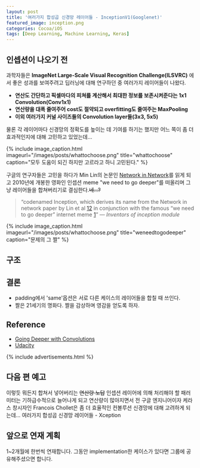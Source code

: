 ```yaml
---
layout: post
title: '여러가지 합성곱 신경망 레이어들 - InceptionV1(Googlenet)'
featured_image: inception.png
categories: Cocoa/iOS
tags: [Deep Learning, Machine Learning, Keras]
---
```



## 인셉션이 나오기 전
과학자들은 **ImageNet Large-Scale Visual Recognition Challenge(ILSVRC)** 에서 좋은 성과를 보여주려고 딥러닝에 대해 연구하던 중 여러가지 레이어들이 나왔다.

- **연산도 간단하고 픽셀마다의 피쳐를 계산해서 최대한 정보를 보존시켜준다는 1x1 Convolution(Conv1x1)**
- **연산량을 대폭 줄여주어 cost도 절약되고 overfitting도 줄여주는 MaxPooling**
- **이외 여러가지 커널 사이즈들의 Convolution layer들(3x3, 5x5)**


물론 각 레이어마다 신경망의 정확도를 높이는 데 기여를 하기는 했지만 어느 쪽이 좀 더 효과적인지에 대해 고민하고 있었는데...

{% include image_caption.html imageurl="/images/posts/whattochoose.png" title="whattochoose" caption="모두 도움이 되긴 하지만 고르라고 하니 고민된다." %}

구글의 연구자들은 고민을 하다가 Min Lin의 논문인 [Network in Network](https://arxiv.org/abs/1312.4400)를 읽게 되고 2010년에 개봉한 영화인 인셉션 meme "we need to go deeper"를 떠올리며 그냥 레이어들을 합쳐버리기로 결심한다.<strike>네...?</strike>

>“codenamed Inception, which derives its name from the Network in network paper by Lin et al [12](https://scholar.google.com/citations?user=BGONmkIAAAAJ&hl=en)
in conjunction with the famous “we need to go deeper” internet meme [1](http://knowyourmeme.com/memes/we-need-to-go-deeper)” <cite>― Inventors of inception module</cite>

{% include image_caption.html imageurl="/images/posts/whattochoose.png" title="weneedtogodeeper" caption="문제의 그 짤" %}

## 구조 

## 결론
- padding에서 'same'옵션은 서로 다른 케이스의 레이어들을 합칠 때 쓰인다.
- 짤은 21세기의 명화다. 짤을 감상하며 영감을 얻도록 하자.


## Reference
- [Going Deeper with Convolutions](https://arxiv.org/abs/1409.4842)
- [Udacity](www.udacity.com)

{% include advertisements.html %}

## 다음 편 예고
이렇듯 뭐든지 합쳐서 넣어버리는 <strike>연산량 노답</strike> 인셉션 레이어에 의해 처리해야 할 패러미터는 기하급수적으로 늘어나게 되고 연산량이 많아지면서 전 구글 엔지니어이자 케라스 창시자인 Francois Chollet은 좀 더 효율적인 컨볼루션 신경망에 대해 고려하게 되는데...
여러가지 합성곱 신경망 레이어들 - Xception

## 앞으로 연재 계획
1~2개월에 한번씩 연재합니다. 그동안 implementation한 케이스가 있다면 그룹에 공유해주셨으면 합니다.
